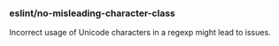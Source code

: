 ### eslint/no-misleading-character-class

Incorrect usage of Unicode characters in a regexp might lead to issues.
